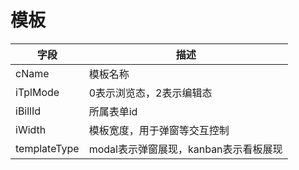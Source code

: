 # 模板

| 字段 | 描述 |
| --- | --- |
| cName | 模板名称 |
| iTplMode | 0表示浏览态，2表示编辑态 |
| iBillId | 所属表单id |
| iWidth | 模板宽度，用于弹窗等交互控制 |
| templateType | modal表示弹窗展现，kanban表示看板展现 |


